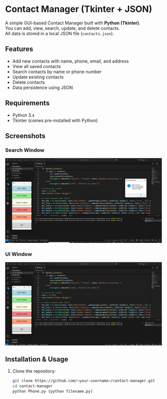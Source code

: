 # Contact Manager (Tkinter + JSON)

A simple GUI-based Contact Manager built with **Python (Tkinter)**.  
You can add, view, search, update, and delete contacts.  
All data is stored in a local JSON file (`contacts.json`).

## Features
- Add new contacts with name, phone, email, and address
- View all saved contacts
- Search contacts by name or phone number
- Update existing contacts
- Delete contacts
- Data persistence using JSON

## Requirements
- Python 3.x
- Tkinter (comes pre-installed with Python)

## Screenshots

### Search Window
![Search Screenshot](https://raw.githubusercontent.com/Gauravkumar15122003/contact-manager/main/search.png.png)

### UI Window
![UI Screenshot](https://raw.githubusercontent.com/Gauravkumar15122003/contact-manager/main/ui.png.png)


## Installation & Usage
1. Clone the repository:
   ```bash
   git clone https://github.com/<your-username>/contact-manager.git
   cd contact-manager
   python Phone.py (python filename.py)
